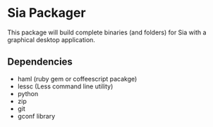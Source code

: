 # Sia Packager

This package will build complete binaries (and folders) for Sia with a graphical desktop application.

## Dependencies

* haml (ruby gem or coffeescript pacakge)
* lessc (Less command line utility)
* python
* zip
* git
* gconf library
